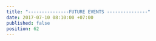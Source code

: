 ```yaml
---
title: "---------------FUTURE EVENTS ---------------"
date: 2017-07-10 08:10:00 +07:00
published: false
position: 62
---
```


